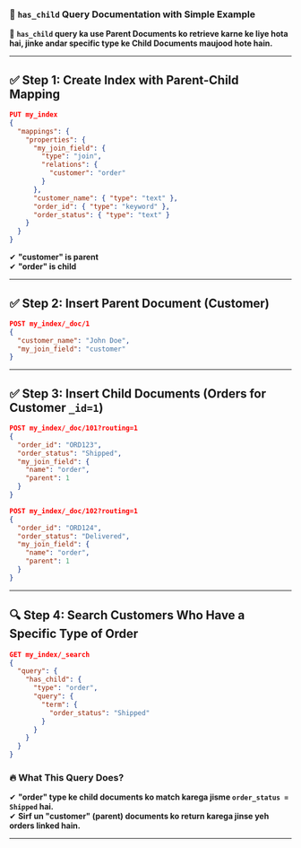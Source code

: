 ### **📌 `has_child` Query Documentation with Simple Example**

🔹 **`has_child` query ka use Parent Documents ko retrieve karne ke liye hota hai, jinke andar specific type ke Child Documents maujood hote hain.**

---

## **✅ Step 1: Create Index with Parent-Child Mapping**

```json
PUT my_index
{
  "mappings": {
    "properties": {
      "my_join_field": {
        "type": "join",
        "relations": {
          "customer": "order"
        }
      },
      "customer_name": { "type": "text" },
      "order_id": { "type": "keyword" },
      "order_status": { "type": "text" }
    }
  }
}
```

✔ **"customer" is parent**  
✔ **"order" is child**

---

## **✅ Step 2: Insert Parent Document (Customer)**

```json
POST my_index/_doc/1
{
  "customer_name": "John Doe",
  "my_join_field": "customer"
}
```

---

## **✅ Step 3: Insert Child Documents (Orders for Customer `_id=1`)**

```json
POST my_index/_doc/101?routing=1
{
  "order_id": "ORD123",
  "order_status": "Shipped",
  "my_join_field": {
    "name": "order",
    "parent": 1
  }
}
```

```json
POST my_index/_doc/102?routing=1
{
  "order_id": "ORD124",
  "order_status": "Delivered",
  "my_join_field": {
    "name": "order",
    "parent": 1
  }
}
```

---

## **🔍 Step 4: Search Customers Who Have a Specific Type of Order**

```json
GET my_index/_search
{
  "query": {
    "has_child": {
      "type": "order",
      "query": {
        "term": {
          "order_status": "Shipped"
        }
      }
    }
  }
}
```

### **🔥 What This Query Does?**

✔ **"order" type ke child documents ko match karega jisme `order_status = Shipped` hai.**  
✔ **Sirf un "customer" (parent) documents ko return karega jinse yeh orders linked hain.**

---
